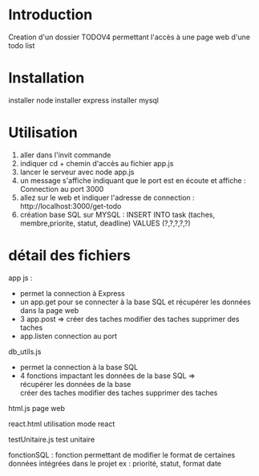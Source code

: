 


# Introduction

Creation d'un dossier TODOV4 permettant l'accès à une page web d'une todo list 


# Installation
installer node
installer
express
installer mysql

# Utilisation 
1. aller dans l'invit commande 
2. indiquer cd + chemin d'accès au fichier app.js
3. lancer le serveur avec node app.js
4. un message s'affiche indiquant que le port est en écoute et affiche : Connection au port 3000
5. allez sur le web et indiquer l'adresse de connection : http://localhost:3000/get-todo
6. création base SQL sur MYSQL : INSERT INTO  task (taches, membre,priorite, statut, deadline) VALUES (?,?,?,?,?)

# détail des fichiers 
app js : 
- permet la connection à Express 
- un app.get pour se connecter à la base SQL et récupérer les données dans la page web
- 3 app.post => 
créer des taches
modifier des taches
supprimer des taches
- app.listen connection au port 

db_utils.js
- permet la connection à la base SQL 
- 4 fonctions impactant les données de la base SQL =>       
récupérer les données de la base    
créer des taches
modifier des taches
supprimer des taches

html.js 
page web 

react.html
utilisation mode react

testUnitaire.js
test unitaire

fonctionSQL : 
fonction permettant de modifier le format de certaines données intégrées dans le projet 
ex : priorité, statut, format date
